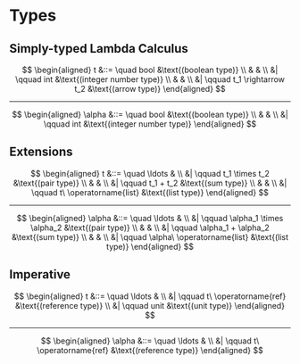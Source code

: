 # Types
## Simply-typed Lambda Calculus
$$
\begin{aligned}
t &::= \quad bool &\text{(boolean type)} \\
 & & \\
 &| \qquad int &\text{(integer number type)} \\
 & & \\
 &| \qquad t_1 \rightarrow t_2 &\text{(arrow type)}
\end{aligned}
$$

---
$$
\begin{aligned}
\alpha &::= \quad bool &\text{(boolean type)} \\
 & & \\
 &| \qquad int &\text{(integer number type)}
\end{aligned}
$$

## Extensions
$$
\begin{aligned}
t &::= \quad \ldots & \\
 &| \qquad t_1 \times t_2 &\text{(pair type)} \\
 & & \\
 &| \qquad t_1 + t_2 &\text{(sum type)} \\
 & & \\
 &| \qquad t\ \operatorname{list} &\text{(list type)}
\end{aligned}
$$

---
$$
\begin{aligned}
\alpha &::= \quad \ldots & \\
 &| \qquad \alpha_1 \times \alpha_2 &\text{(pair type)} \\
 & & \\
 &| \qquad \alpha_1 + \alpha_2 &\text{(sum type)} \\
 & & \\
 &| \qquad \alpha\ \operatorname{list} &\text{(list type)}
\end{aligned}
$$

## Imperative
$$
\begin{aligned}
t &::= \quad \ldots & \\
 &| \qquad t\ \operatorname{ref} &\text{(reference type)} \\
 &| \qquad unit &\text{(unit type)}
\end{aligned}
$$

---
$$
\begin{aligned}
\alpha &::= \quad \ldots & \\
 &| \qquad t\ \operatorname{ref} &\text{(reference type)}
\end{aligned}
$$

